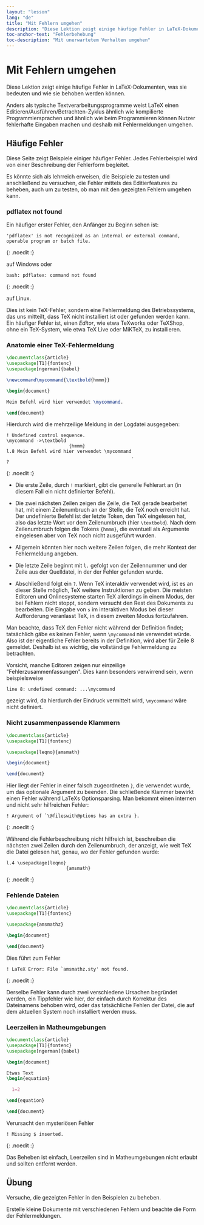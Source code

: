 ```yaml
---
layout: "lesson"
lang: "de"
title: "Mit Fehlern umgehen"
description: "Diese Lektion zeigt einige häufige Fehler in LaTeX-Dokumenten, was sie bedeuten und wie sie behoben werden können."
toc-anchor-text: "Fehlerbehebung"
toc-description: "Mit unerwartetem Verhalten umgehen"
---
```


# Mit Fehlern umgehen

<span
    class="summary">Diese Lektion zeigt einige häufige Fehler in LaTeX-Dokumenten, was sie bedeuten und wie sie behoben werden können.</span>

Anders als typische Textverarbeitungsprogramme weist LaTeX einen
Editieren/Ausführen/Betrachten-Zyklus ähnlich wie kompilierte
Programmiersprachen und ähnlich wie beim Programmieren können Nutzer fehlerhafte
Eingaben machen und deshalb mit Fehlermeldungen umgehen.

## Häufige Fehler

Diese Seite zeigt Beispiele einiger häufiger Fehler. Jedes Fehlerbeispiel wird
von einer Beschreibung der Fehlerform begleitet.

Es könnte sich als lehrreich erweisen, die Beispiele zu testen und anschließend
zu versuchen, die Fehler mittels des Editierfeatures zu beheben, auch um zu
testen, ob man mit den gezeigten Fehlern umgehen kann.

### pdflatex not found

Ein häufiger erster Fehler, den Anfänger zu Beginn sehen ist:

```
'pdflatex' is not recognized as an internal or external command,
operable program or batch file.
```
{: .noedit :}

auf Windows oder

```
bash: pdflatex: command not found
```
{: .noedit :}

auf Linux.

Dies ist kein TeX-Fehler, sondern eine Fehlermeldung des Betriebssystems, das
uns mitteilt, dass TeX nicht installiert ist oder gefunden werden kann. Ein
häufiger Fehler ist, einen _Editor_, wie etwa TeXworks oder TeXShop, ohne ein
TeX-System, wie etwa TeX Live oder MiKTeX, zu installieren.

### Anatomie einer TeX-Fehlermeldung

```latex
\documentclass{article}
\usepackage[T1]{fontenc}
\usepackage[ngerman]{babel}

\newcommand\mycommand{\textbold{hmmm}}

\begin{document}

Mein Befehl wird hier verwendet \mycommand.

\end{document}
```

Hierdurch wird die mehrzeilige Meldung in der Logdatei ausgegeben:

```
! Undefined control sequence.
\mycommand ->\textbold 
                       {hmmm}
l.8 Mein Befehl wird hier verwendet \mycommand
                                              .
? 
```
{: .noedit :}

* Die erste Zeile, durch `!` markiert, gibt die generelle Fehlerart an (in
  diesem Fall ein nicht definierter Befehl).
* Die zwei nächsten Zeilen zeigen die Zeile, die TeX gerade bearbeitet hat, mit
  einem Zeilenumbruch an der Stelle, die TeX noch erreicht hat. Der undefinierte
  Befehl ist der letzte Token, den TeX eingelesen hat, also das letzte Wort vor
  dem Zeilenumbruch (hier `\textbold`). Nach dem Zeilenumbruch folgen die Tokens
  `{hmmm}`, die eventuell als Argumente eingelesen aber von TeX noch nicht
  ausgeführt wurden.
* Allgemein könnten hier noch weitere Zeilen folgen, die mehr Kontext der
  Fehlermeldung angeben.
* Die letzte Zeile beginnt mit `l.` gefolgt von der Zeilennummer und der Zeile
  aus der Quelldatei, in der der Fehler gefunden wurde.

* Abschließend folgt ein `?`. Wenn TeX interaktiv verwendet wird, ist es an
  dieser Stelle möglich, TeX weitere Instruktionen zu geben. Die meisten
  Editoren und Onlinesysteme starten TeX allerdings in einem Modus, der bei
  Fehlern nicht stoppt, sondern versucht den Rest des Dokuments zu bearbeiten.
  Die Eingabe von `s` im interaktiven Modus bei dieser Aufforderung
  veranlasst TeX, in diesem zweiten Modus fortzufahren.

Man beachte, dass TeX den Fehler nicht während der Definition findet;
tatsächlich gäbe es keinen Fehler, wenn `\mycommand` nie verwendet würde. Also
ist der eigentliche Fehler bereits in der Definition, wird aber für Zeile 8
gemeldet. Deshalb ist es wichtig, die vollständige Fehlermeldung zu betrachten.

Vorsicht, manche Editoren zeigen nur einzeilige "Fehlerzusammenfassungen". Dies
kann besonders verwirrend sein, wenn beispielsweise

`line 8: undefined command: ...\mycommand`

gezeigt wird, da hierdurch der Eindruck vermittelt wird, `\mycommand` wäre nicht
definiert.

### Nicht zusammenpassende Klammern

```latex
\documentclass{article}
\usepackage[T1]{fontenc}

\usepackage[leqno}{amsmath}

\begin{document}

\end{document}
```

Hier liegt der Fehler in einer falsch zugeordneten `}`, die verwendet wurde, um
das optionale Argument zu beenden. Die schließende Klammer bewirkt einen Fehler
während LaTeXs Optionsparsing. Man bekommt einen internen und nicht sehr
hilfreichen Fehler:

```
! Argument of `\@fileswith@ptions has an extra }.
```
{: .noedit :}

Während die Fehlerbeschreibung nicht hilfreich ist, beschreiben die nächsten
zwei Zeilen durch den Zeilenumbruch, der anzeigt, wie weit TeX die Datei gelesen
hat, genau, wo der Fehler gefunden wurde:

```
l.4 \usepackage[leqno}
                      {amsmath}
```
{: .noedit :}

### Fehlende Dateien

```latex
\documentclass{article}
\usepackage[T1]{fontenc}

\usepackage{amsmathz}

\begin{document}

\end{document}
```

Dies führt zum Fehler

```
! LaTeX Error: File `amsmathz.sty' not found.
```
{: .noedit :}

Derselbe Fehler kann durch zwei verschiedene Ursachen begründet werden, ein
Tippfehler wie hier, der einfach durch Korrektur des Dateinamens behoben wird,
oder das tatsächliche Fehlen der Datei, die auf dem aktuellen System noch
installiert werden muss.

### Leerzeilen in Matheumgebungen

```latex
\documentclass{article}
\usepackage[T1]{fontenc}
\usepackage[ngerman]{babel}

\begin{document}

Etwas Text
\begin{equation}

  1=2

\end{equation}

\end{document}
```

Verursacht den mysteriösen Fehler

```
! Missing $ inserted.
```
{: .noedit :}

Das Beheben ist einfach, Leerzeilen sind in Matheumgebungen nicht erlaubt und
sollten entfernt werden.

## Übung

Versuche, die gezeigten Fehler in den Beispielen zu beheben.

Erstelle kleine Dokumente mit verschiedenen Fehlern und beachte die Form der
Fehlermeldungen.

<script>
  window.addEventListener('load', function(){
  rlselectline('pre2',4);
  rlselectline('pre4',4);
  rlselectline('pre7',4);
  rlselectline('pre9',8);
  }, false);
</script>
